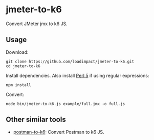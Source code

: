 # jmeter-to-k6

Convert JMeter jmx to k6 JS.

## Usage

Download:

```shell
git clone https://github.com/loadimpact/jmeter-to-k6.git
cd jmeter-to-k6
```

Install dependencies. Also install [Perl 5][1] if using regular expressions:

```shell
npm install
```

Convert:

```shell
node bin/jmeter-to-k6.js example/full.jmx -o full.js
```

[1]: https://www.perl.org/get.html

## Other similar tools

- [postman-to-k6](https://github.com/loadimpact/postman-to-k6/): Convert
  Postman to k6 JS.
